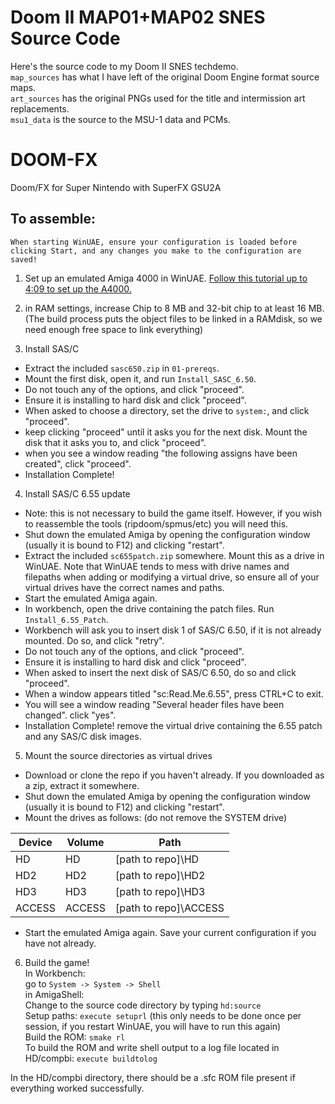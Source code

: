 # Doom II MAP01+MAP02 SNES Source Code

Here's the source code to my Doom II SNES techdemo.    
``map_sources`` has what I have left of the original Doom Engine format source maps.  
``art_sources`` has the original PNGs used for the title and intermission art replacements.  
``msu1_data`` is the source to the MSU-1 data and PCMs.  

# DOOM-FX
Doom/FX for Super Nintendo with SuperFX GSU2A  

## To assemble:  

``When starting WinUAE, ensure your configuration is loaded before clicking Start, and any changes you make to the configuration are saved!``  

1. Set up an emulated Amiga 4000 in WinUAE. [Follow this tutorial up to 4:09 to set up the A4000.](https://youtu.be/Cqu2NAZ9dgg)  

2. in RAM settings, increase Chip to 8 MB and 32-bit chip to at least 16 MB. (The build process puts the object files to be linked in a RAMdisk, so we need enough free space to link everything)  

3. Install SAS/C  
- Extract the included ``sasc650.zip`` in ``01-prereqs``.  
- Mount the first disk, open it, and run ``Install_SASC_6.50``.  
- Do not touch any of the options, and click "proceed".  
- Ensure it is installing to hard disk and click "proceed".  
- When asked to choose a directory, set the drive to ``system:``, and click "proceed".  
- keep clicking "proceed" until it asks you for the next disk. Mount the disk that it asks you to, and click "proceed".  
- when you see a window reading "the following assigns have been created", click "proceed".  
- Installation Complete!  

4. Install SAS/C 6.55 update  
- Note: this is not necessary to build the game itself. However, if you wish to reassemble the tools (ripdoom/spmus/etc) you will need this.  
- Shut down the emulated Amiga by opening the configuration window (usually it is bound to F12) and clicking "restart".  
- Extract the included ``sc655patch.zip`` somewhere. Mount this as a drive in WinUAE. Note that WinUAE tends to mess with drive names and filepaths when adding or modifying a virtual drive, so ensure all of your virtual drives have the correct names and paths.  
- Start the emulated Amiga again.  
- In workbench, open the drive containing the patch files. Run ``Install_6.55_Patch``.  
- Workbench will ask you to insert disk 1 of SAS/C 6.50, if it is not already mounted. Do so, and click "retry".  
- Do not touch any of the options, and click "proceed". 
- Ensure it is installing to hard disk and click "proceed".  
- When asked to insert the next disk of SAS/C 6.50, do so and click "proceed".  
- When a window appears titled "sc:Read.Me.6.55", press CTRL+C to exit.  
- You will see a window reading "Several header files have been changed". click "yes".  
- Installation Complete! remove the virtual drive containing the 6.55 patch and any SAS/C disk images.  

5. Mount the source directories as virtual drives  
- Download or clone the repo if you haven't already. If you downloaded as a zip, extract it somewhere.  
- Shut down the emulated Amiga by opening the configuration window (usually it is bound to F12) and clicking "restart".  
- Mount the drives as follows:  (do not remove the SYSTEM drive)

| Device | Volume | Path                                      |
|--------|--------|-------------------------------------------|
| HD     | HD     | [path to repo]\HD                         |
| HD2    | HD2    | [path to repo]\HD2                        |
| HD3    | HD3    | [path to repo]\HD3                        |
| ACCESS | ACCESS | [path to repo]\ACCESS                     |

- Start the emulated Amiga again. Save your current configuration if you have not already.

6. Build the game!  
In Workbench:  
go to ``System -> System -> Shell``  
in AmigaShell:  
Change to the source code directory by typing ``hd:source``  
Setup paths: ``execute setuprl`` (this only needs to be done once per session, if you restart WinUAE, you will have to run this again)  
Build the ROM: ``smake rl``  
To build the ROM and write shell output to a log file located in HD/compbi: ``execute buildtolog``

In the HD/compbi directory, there should be a .sfc ROM file present if everything worked successfully.  
